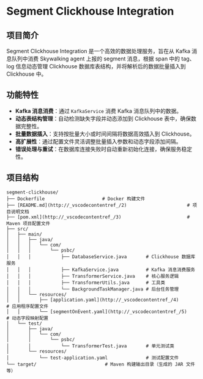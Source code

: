 # Segment Clickhouse Integration

## 项目简介
Segment Clickhouse Integration 是一个高效的数据处理服务，旨在从 Kafka 消息队列中消费 Skywalking agent 上报的 segment 消息，根据 span 中的 tag、log 信息动态管理 Clickhouse 数据库表结构，并将解析后的数据批量插入到 Clickhouse 中。

## 功能特性
- **Kafka 消息消费**：通过 `KafkaService` 消费 Kafka 消息队列中的数据。
- **动态表结构管理**：自动检测缺失字段并动态添加到 Clickhouse 表中，确保数据完整性。
- **批量数据插入**：支持按批量大小或时间间隔将数据高效插入到 Clickhouse。
- **高扩展性**：通过配置文件灵活调整批量插入参数和动态字段添加间隔。
- **错误处理与重试**：在数据库连接失败时自动重新初始化连接，确保服务稳定性。

## 项目结构
```plaintext
segment-clickhouse/
├── Dockerfile                     # Docker 构建文件
├── [README.md](http://_vscodecontentref_/2)                      # 项目说明文档
├── [pom.xml](http://_vscodecontentref_/3)                        # Maven 项目配置文件
├── src/
│   ├── main/
│   │   ├── java/
│   │   │   └── com/
│   │   │       └── psbc/
│   │   │           ├── DatabaseService.java       # Clickhouse 数据库服务
│   │   │           ├── KafkaService.java          # Kafka 消息消费服务
│   │   │           ├── TransformerService.java    # 核心服务逻辑
│   │   │           ├── TransformerUtils.java      # 工具类
│   │   │           └── BackgroundTaskManager.java # 后台任务管理
│   │   └── resources/
│   │       ├── [application.yaml](http://_vscodecontentref_/4)                   # 应用程序配置文件
│   │       └── [segmentOnEvent.yaml](http://_vscodecontentref_/5)                # 动态字段映射配置
│   └── test/
│       ├── java/
│       │   └── com/
│       │       └── psbc/
│       │           └── TransformerTest.java       # 单元测试类
│       └── resources/
│           └── test-application.yaml              # 测试配置文件
└── target/                         # Maven 构建输出目录（生成的 JAR 文件等）